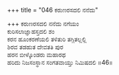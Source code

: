 +++
title = "046 ಕರುಣರಸದಲಿ ನನೆದು"

+++
ಕರುಣರಸದಲಿ ನನೆದು ನಗೆಯಂ  
ಕುರಿಸಲಾಜ್ಞಾಹಸ್ತದಲಿ ಶಂ  
ಕರನ ಹೂಂಕರಣೆಯಲಿ ತಳಿತುರಿ ತಗ್ಗಿತಲ್ಲಲ್ಲಿ   
ಶಿರವ ತಡಹುತ ದೇವತತಿ ಪುರ  
ಹರನ ಬೀಳ್ಕೊಂಡರು ಮಹಾರಥ  
ಹರಿದು ನಿಜಸಂಸ್ಥಾನ ಸಂಗತವಾಯ್ತು ನಿಮಿಷದಲಿ     ॥46॥